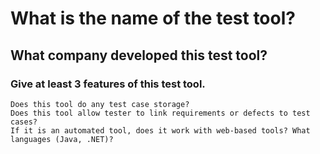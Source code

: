 # What is the name of the test tool?

## What company developed this test tool?

### Give at least 3 features of this test tool.

    Does this tool do any test case storage?
    Does this tool allow tester to link requirements or defects to test cases?
    If it is an automated tool, does it work with web-based tools? What languages (Java, .NET)?

